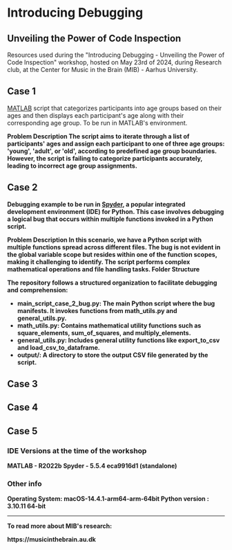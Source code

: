 # Introducing Debugging 
## Unveiling the Power of Code Inspection
Resources used during the "Introducing Debugging - Unveiling the Power of Code Inspection" workshop, hosted on May 23rd of 2024, during Research club, at the Center for Music in the Brain (MIB) - Aarhus University.

## Case 1
[MATLAB](https://se.mathworks.com/products/matlab.html) script that categorizes participants into age groups based on their ages and then displays each participant's age along with their corresponding age group. To be run in MATLAB's environment. 

<b>Problem Description<b>
The script aims to iterate through a list of participants' ages and assign each participant to one of three age groups: 'young', 'adult', or 'old', according to predefined age group boundaries. However, the script is failing to categorize participants accurately, leading to incorrect age group assignments.


## Case 2
Debugging example to be run in [Spyder](https://www.spyder-ide.org/), a popular integrated development environment (IDE) for Python. This case involves debugging a logical bug that occurs within multiple functions invoked in a Python script.

<b>Problem Description<b>
In this scenario, we have a Python script with multiple functions spread across different files. The bug is not evident in the global variable scope but resides within one of the function scopes, making it challenging to identify. The script performs complex mathematical operations and file handling tasks.
Folder Structure

The repository follows a structured organization to facilitate debugging and comprehension:

 - main_script_case_2_bug.py: The main Python script where the bug manifests. It invokes functions from math_utils.py and general_utils.py.
 - math_utils.py: Contains mathematical utility functions such as square_elements, sum_of_squares, and multiply_elements.
 - general_utils.py: Includes general utility functions like export_to_csv and load_csv_to_dataframe.
 - output/: A directory to store the output CSV file generated by the script.

## Case 3


## Case 4

## Case 5


### IDE Versions at the time of the workshop
MATLAB - R2022b
Spyder - 5.5.4 eca9916d1 (standalone)

### Other info
Operating System: macOS-14.4.1-arm64-arm-64bit
Python version  : 3.10.11 64-bit


---------
<b>To read more about MIB's research:<b>
<p>https://musicinthebrain.au.dk</p>


